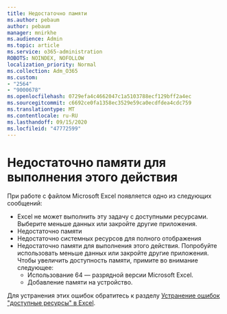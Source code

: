 ```yaml
---
title: Недостаточно памяти
ms.author: pebaum
author: pebaum
manager: mnirkhe
ms.audience: Admin
ms.topic: article
ms.service: o365-administration
ROBOTS: NOINDEX, NOFOLLOW
localization_priority: Normal
ms.collection: Adm_O365
ms.custom:
- "2564"
- "9000678"
ms.openlocfilehash: 0729efa4c4662047c1a5103788ecf129bff2a4ec
ms.sourcegitcommit: c6692ce0fa1358ec3529e59ca0ecdfdea4cdc759
ms.translationtype: MT
ms.contentlocale: ru-RU
ms.lasthandoff: 09/15/2020
ms.locfileid: "47772599"
---
```

# <a name="there-isnt-enough-memory-to-complete-this-action"></a>Недостаточно памяти для выполнения этого действия

При работе с файлом Microsoft Excel появляется одно из следующих сообщений:

- Excel не может выполнить эту задачу с доступными ресурсами. Выберите меньше данных или закройте другие приложения.
- Недостаточно памяти
- Недостаточно системных ресурсов для полного отображения
- Недостаточно памяти для выполнения этого действия. Попробуйте использовать меньше данных или закройте другие приложения. Чтобы увеличить доступность памяти, примите во внимание следующее: 
    - Использование 64 — разрядной версии Microsoft Excel.
    - Добавление памяти на устройство.

Для устранения этих ошибок обратитесь к разделу [Устранение ошибок "доступные ресурсы" в Excel](https://docs.microsoft.com/office/troubleshoot/excel/available-resources-errors).